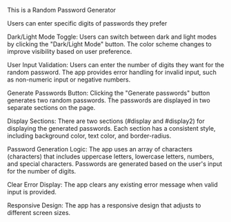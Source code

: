 This is a Random Password Generator 

Users can enter specific digits of passwords they prefer


Dark/Light Mode Toggle:
  Users can switch between dark and light modes by clicking the "Dark/Light Mode" button.
  The color scheme changes to improve visibility based on user preference.

User Input Validation:
  Users can enter the number of digits they want for the random password.
  The app provides error handling for invalid input, such as non-numeric input or negative numbers.

Generate Passwords Button:
  Clicking the "Generate passwords" button generates two random passwords.
  The passwords are displayed in two separate sections on the page.

Display Sections:
  There are two sections (#display and #display2) for displaying the generated passwords.
  Each section has a consistent style, including background color, text color, and border-radius.

Password Generation Logic:
  The app uses an array of characters (characters) that includes uppercase letters, lowercase letters, numbers, and special characters.
  Passwords are generated based on the user's input for the number of digits.

Clear Error Display:
  The app clears any existing error message when valid input is provided.

Responsive Design:
  The app has a responsive design that adjusts to different screen sizes.
